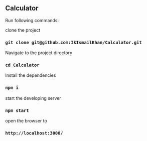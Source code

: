 
## Calculator

Run following commands:

clone the project

### `git clone git@github.com:IkIsmailKhan/Calculator.git`

Navigate to the project directory

### `cd Calculator`

Install the dependencies

### `npm i`

start the developing server

### `npm start`

open the browser to

### `http://localhost:3000/`



